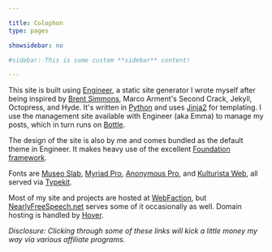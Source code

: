 ```yaml
---

title: Colophon
type: pages

showsidebar: no

#sidebar: This is some custom **sidebar** content!

---
```


This site is built using [Engineer](/projects/engineer), a static site generator I wrote myself after
being inspired by [Brent Simmons][], Marco Arment's Second Crack, Jekyll, Octopress,
and Hyde. It's written in [Python][] and uses [Jinja2][] for templating. I use the management site
available with Engineer (aka Emma) to manage my posts, which in turn runs on [Bottle][].

The design of the site is also by me and comes bundled as the default theme in Engineer. It
makes heavy use of the excellent [Foundation framework][].

Fonts are [Museo Slab][], [Myriad Pro][], [Anonymous Pro][], and [Kulturista Web][],
all served via [Typekit][].

Most of my site and projects are hosted at [WebFaction][], but [NearlyFreeSpeech.net][] serves some of
it occasionally as well. Domain hosting is handled by [Hover][].

*Disclosure: Clicking through some of these links will kick a little money my way via various affiliate
programs.*

[Engineer]: http://github.com/tylerbutler/engineer
[Brent Simmons]: http://inessential.com/
[Museo Slab]: https://typekit.com/fonts/museo-slab
[Myriad Pro]: https://typekit.com/fonts/myriad-pro
[Anonymous Pro]: https://typekit.com/fonts/anonymous-pro
[Kulturista Web]: https://typekit.com/fonts/kulturista-web
[Typekit]: https://typekit.com
[Foundation framework]: http://foundation.zurb.com/
[Python]: http://www.python.org/
[Jinja2]: http://jinja.pocoo.org/
[Bottle]: http://www.bottlepy.org/
[NearlyFreeSpeech.net]: http://NearlyFreeSpeech.net/
[WebFaction]: http://www.webfaction.com/?affiliate=tylerbutler
[Hover]: http://www.hover.com/
